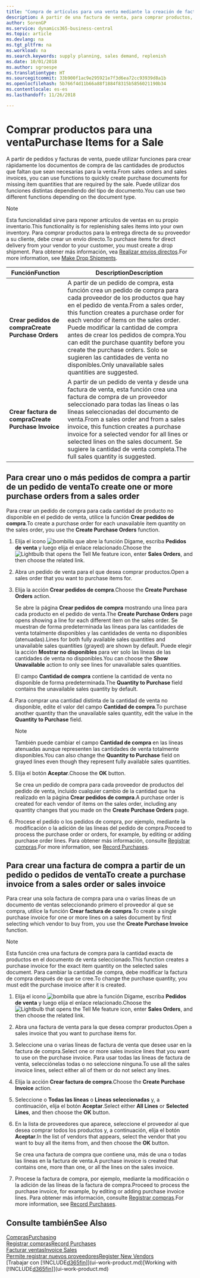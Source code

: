 ```yaml
---
title: "Compra de artículos para una venta mediante la creación de facturas de compra | Documentos de Microsoft"
description: A partir de una factura de venta, para comprar productos, puede crear una factura de compra de un proveedor.
author: SorenGP
ms.service: dynamics365-business-central
ms.topic: article
ms.devlang: na
ms.tgt_pltfrm: na
ms.workload: na
ms.search.keywords: supply planning, sales demand, replenish
ms.date: 10/01/2018
ms.author: sgroespe
ms.translationtype: HT
ms.sourcegitcommit: 33b900f1ac9e295921e7f3d6ea72cc93939d8a1b
ms.openlocfilehash: 5b766f4d11b66a88f1884f8315b5856021190b34
ms.contentlocale: es-es
ms.lasthandoff: 11/26/2018

---
```

# <a name="purchase-items-for-a-sale"></a><span data-ttu-id="d989a-103">Comprar productos para una venta</span><span class="sxs-lookup"><span data-stu-id="d989a-103">Purchase Items for a Sale</span></span>
<span data-ttu-id="d989a-104">A partir de pedidos y facturas de venta, puede utilizar funciones para crear rápidamente los documentos de compra de las cantidades de productos que faltan que sean necesarias para la venta.</span><span class="sxs-lookup"><span data-stu-id="d989a-104">From sales orders and sales invoices, you can use functions to quickly create purchase documents for missing item quantities that are required by the sale.</span></span> <span data-ttu-id="d989a-105">Puede utilizar dos funciones distintas dependiendo del tipo de documento.</span><span class="sxs-lookup"><span data-stu-id="d989a-105">You can use two different functions depending on the document type.</span></span>

> [!Note]
> <span data-ttu-id="d989a-106">Esta funcionalidad sirve para reponer artículos de ventas en su propio inventario.</span><span class="sxs-lookup"><span data-stu-id="d989a-106">This functionality is for replenishing sales items into your own inventory.</span></span> <span data-ttu-id="d989a-107">Para comprar productos para la entrega directa de su proveedor a su cliente, debe crear un envío directo.</span><span class="sxs-lookup"><span data-stu-id="d989a-107">To purchase items for direct delivery from your vendor to your customer, you must create a drop shipment.</span></span> <span data-ttu-id="d989a-108">Para obtener más información, vea [Realizar envíos directos](sales-how-drop-shipment.md).</span><span class="sxs-lookup"><span data-stu-id="d989a-108">For more information, see [Make Drop Shipments](sales-how-drop-shipment.md).</span></span>   

|<span data-ttu-id="d989a-109">Función</span><span class="sxs-lookup"><span data-stu-id="d989a-109">Function</span></span>|<span data-ttu-id="d989a-110">Description</span><span class="sxs-lookup"><span data-stu-id="d989a-110">Description</span></span>|
|--------|-----------|
|<span data-ttu-id="d989a-111">**Crear pedidos de compra**</span><span class="sxs-lookup"><span data-stu-id="d989a-111">**Create Purchase Orders**</span></span>|<span data-ttu-id="d989a-112">A partir de un pedido de compra, esta función crea un pedido de compra para cada proveedor de los productos que hay en el pedido de venta.</span><span class="sxs-lookup"><span data-stu-id="d989a-112">From a sales order, this function creates a purchase order for each vendor of items on the sales order.</span></span> <span data-ttu-id="d989a-113">Puede modificar la cantidad de compra antes de crear los pedidos de compra.</span><span class="sxs-lookup"><span data-stu-id="d989a-113">You can edit the purchase quantity before you create the purchase orders.</span></span> <span data-ttu-id="d989a-114">Solo se sugieren las cantidades de venta no disponibles.</span><span class="sxs-lookup"><span data-stu-id="d989a-114">Only unavailable sales quantities are suggested.</span></span>
|<span data-ttu-id="d989a-115">**Crear factura de compra**</span><span class="sxs-lookup"><span data-stu-id="d989a-115">**Create Purchase Invoice**</span></span>|<span data-ttu-id="d989a-116">A partir de un pedido de venta y desde una factura de venta, esta función crea una factura de compra de un proveedor seleccionado para todas las líneas o las líneas seleccionadas del documento de venta.</span><span class="sxs-lookup"><span data-stu-id="d989a-116">From a sales order and from a sales invoice, this function creates a purchase invoice for a selected vendor for all lines or selected lines on the sales document.</span></span> <span data-ttu-id="d989a-117">Se sugiere la cantidad de venta completa.</span><span class="sxs-lookup"><span data-stu-id="d989a-117">The full sales quantity is suggested.</span></span>|

## <a name="to-create-one-or-more-purchase-orders-from-a-sales-order"></a><span data-ttu-id="d989a-118">Para crear uno o más pedidos de compra a partir de un pedido de venta</span><span class="sxs-lookup"><span data-stu-id="d989a-118">To create one or more purchase orders from a sales order</span></span>
<span data-ttu-id="d989a-119">Para crear un pedido de compra para cada cantidad de producto no disponible en el pedido de venta, utilice la función **Crear pedidos de compra**.</span><span class="sxs-lookup"><span data-stu-id="d989a-119">To create a purchase order for each unavailable item quantity on the sales order, you use the **Create Purchase Orders** function.</span></span>

1. <span data-ttu-id="d989a-120">Elija el icono ![bombilla que abre la función Dígame](media/ui-search/search_small.png "Dígame que desea hacer"), escriba **Pedidos de venta** y luego elija el enlace relacionado.</span><span class="sxs-lookup"><span data-stu-id="d989a-120">Choose the ![Lightbulb that opens the Tell Me feature](media/ui-search/search_small.png "Tell me what you want to do") icon, enter **Sales Orders**, and then choose the related link.</span></span>
2. <span data-ttu-id="d989a-121">Abra un pedido de venta para el que desea comprar productos.</span><span class="sxs-lookup"><span data-stu-id="d989a-121">Open a sales order that you want to purchase items for.</span></span>
3. <span data-ttu-id="d989a-122">Elija la acción **Crear pedidos de compra**.</span><span class="sxs-lookup"><span data-stu-id="d989a-122">Choose the **Create Purchase Orders** action.</span></span>

    <span data-ttu-id="d989a-123">Se abre la página **Crear pedidos de compra** mostrando una línea para cada producto en el pedido de venta.</span><span class="sxs-lookup"><span data-stu-id="d989a-123">The **Create Purchase Orders** page opens showing a line for each different item on the sales order.</span></span> <span data-ttu-id="d989a-124">Se muestran de forma predeterminada las líneas para las cantidades de venta totalmente disponibles y las cantidades de venta no disponibles (atenuadas).</span><span class="sxs-lookup"><span data-stu-id="d989a-124">Lines for both fully available sales quantities and unavailable sales quantities (grayed) are shown by default.</span></span> <span data-ttu-id="d989a-125">Puede elegir la acción **Mostrar no disponibles** para ver solo las líneas de las cantidades de venta no disponibles.</span><span class="sxs-lookup"><span data-stu-id="d989a-125">You can choose the **Show Unavailable** action to only see lines for unavailable sales quantities.</span></span>

    <span data-ttu-id="d989a-126">El campo **Cantidad de compra** contiene la cantidad de venta no disponible de forma predeterminada.</span><span class="sxs-lookup"><span data-stu-id="d989a-126">The **Quantity to Purchase** field contains the unavailable sales quantity by default.</span></span>
4. <span data-ttu-id="d989a-127">Para comprar una cantidad distinta de la cantidad de venta no disponible, edite el valor del campo **Cantidad de compra**.</span><span class="sxs-lookup"><span data-stu-id="d989a-127">To purchase another quantity than the unavailable sales quantity, edit the value in the **Quantity to Purchase** field.</span></span>

    > [!NOTE]  
    >   <span data-ttu-id="d989a-128">También puede cambiar el campo **Cantidad de compra** en las líneas atenuadas aunque representen las cantidades de venta totalmente disponibles.</span><span class="sxs-lookup"><span data-stu-id="d989a-128">You can also change the **Quantity to Purchase** field on grayed lines even though they represent fully available sales quantities.</span></span>
5. <span data-ttu-id="d989a-129">Elija el botón **Aceptar**.</span><span class="sxs-lookup"><span data-stu-id="d989a-129">Choose the **OK** button.</span></span>

    <span data-ttu-id="d989a-130">Se crea un pedido de compra para cada proveedor de productos del pedido de venta, incluido cualquier cambio de la cantidad que ha realizado en la página **Crear pedidos de compra**.</span><span class="sxs-lookup"><span data-stu-id="d989a-130">A purchase order is created for each vendor of items on the sales order, including any quantity changes that you made on the **Create Purchase Orders** page.</span></span>
7. <span data-ttu-id="d989a-131">Procese el pedido o los pedidos de compra, por ejemplo, mediante la modificación o la adición de las líneas del pedido de compra.</span><span class="sxs-lookup"><span data-stu-id="d989a-131">Proceed to process the purchase order or orders, for example, by editing or adding purchase order lines.</span></span> <span data-ttu-id="d989a-132">Para obtener más información, consulte [Registrar compras](purchasing-how-record-purchases.md).</span><span class="sxs-lookup"><span data-stu-id="d989a-132">For more information, see [Record Purchases](purchasing-how-record-purchases.md).</span></span>


## <a name="to-create-a-purchase-invoice-from-a-sales-order-or-sales-invoice"></a><span data-ttu-id="d989a-133">Para crear una factura de compra a partir de un pedido o pedidos de venta</span><span class="sxs-lookup"><span data-stu-id="d989a-133">To create a purchase invoice from a sales order or sales invoice</span></span>
<span data-ttu-id="d989a-134">Para crear una sola factura de compra para una o varias líneas de un documento de ventas seleccionando primero el proveedor al que se compra, utilice la función **Crear factura de compra**.</span><span class="sxs-lookup"><span data-stu-id="d989a-134">To create a single purchase invoice for one or more lines on a sales document by first selecting which vendor to buy from, you use the **Create Purchase Invoice** function.</span></span>

> [!NOTE]  
>   <span data-ttu-id="d989a-135">Esta función crea una factura de compra para la cantidad exacta de productos en el documento de venta seleccionado.</span><span class="sxs-lookup"><span data-stu-id="d989a-135">This function creates a purchase invoice for the exact item quantity on the selected sales document.</span></span> <span data-ttu-id="d989a-136">Para cambiar la cantidad de compra, debe modificar la factura de compra después de que se cree.</span><span class="sxs-lookup"><span data-stu-id="d989a-136">To change the purchase quantity, you must edit the purchase invoice after it is created.</span></span>  

1. <span data-ttu-id="d989a-137">Elija el icono ![bombilla que abre la función Dígame](media/ui-search/search_small.png "Dígame que desea hacer"), escriba **Pedidos de venta** y luego elija el enlace relacionado.</span><span class="sxs-lookup"><span data-stu-id="d989a-137">Choose the ![Lightbulb that opens the Tell Me feature](media/ui-search/search_small.png "Tell me what you want to do") icon, enter **Sales Orders**, and then choose the related link.</span></span>
2. <span data-ttu-id="d989a-138">Abra una factura de venta para la que desea comprar productos.</span><span class="sxs-lookup"><span data-stu-id="d989a-138">Open a sales invoice that you want to purchase items for.</span></span>
3. <span data-ttu-id="d989a-139">Seleccione una o varias líneas de factura de venta que desee usar en la factura de compra.</span><span class="sxs-lookup"><span data-stu-id="d989a-139">Select one or more sales invoice lines that you want to use on the purchase invoice.</span></span> <span data-ttu-id="d989a-140">Para usar todas las líneas de factura de venta, selecciónelas todas o no seleccione ninguna.</span><span class="sxs-lookup"><span data-stu-id="d989a-140">To use all the sales invoice lines, select either all of them or do not select any lines.</span></span>
4. <span data-ttu-id="d989a-141">Elija la acción **Crear factura de compra**.</span><span class="sxs-lookup"><span data-stu-id="d989a-141">Choose the **Create Purchase Invoice** action.</span></span>
5. <span data-ttu-id="d989a-142">Seleccione o **Todas las líneas** o **Líneas seleccionadas** y, a continuación, elija el botón **Aceptar**.</span><span class="sxs-lookup"><span data-stu-id="d989a-142">Select either **All Lines** or **Selected Lines**, and then choose the **OK** button.</span></span>  
6. <span data-ttu-id="d989a-143">En la lista de proveedores que aparece, seleccione el proveedor al que desea comprar todos los productos y, a continuación, elija el botón **Aceptar**.</span><span class="sxs-lookup"><span data-stu-id="d989a-143">In the list of vendors that appears, select the vendor that you want to buy all the items from, and then choose the **OK** button.</span></span>

    <span data-ttu-id="d989a-144">Se crea una factura de compra que contiene una, más de una o todas las líneas en la factura de venta.</span><span class="sxs-lookup"><span data-stu-id="d989a-144">A purchase invoice is created that contains one, more than one, or all the lines on the sales invoice.</span></span>
7. <span data-ttu-id="d989a-145">Procese la factura de compra, por ejemplo, mediante la modificación o la adición de las líneas de la factura de compra.</span><span class="sxs-lookup"><span data-stu-id="d989a-145">Proceed to process the purchase invoice, for example, by editing or adding purchase invoice lines.</span></span> <span data-ttu-id="d989a-146">Para obtener más información, consulte [Registrar compras](purchasing-how-record-purchases.md).</span><span class="sxs-lookup"><span data-stu-id="d989a-146">For more information, see [Record Purchases](purchasing-how-record-purchases.md).</span></span>

## <a name="see-also"></a><span data-ttu-id="d989a-147">Consulte también</span><span class="sxs-lookup"><span data-stu-id="d989a-147">See Also</span></span>
[<span data-ttu-id="d989a-148">Compras</span><span class="sxs-lookup"><span data-stu-id="d989a-148">Purchasing</span></span>](purchasing-manage-purchasing.md)  
[<span data-ttu-id="d989a-149">Registrar compras</span><span class="sxs-lookup"><span data-stu-id="d989a-149">Record Purchases</span></span>](purchasing-how-record-purchases.md)  
[<span data-ttu-id="d989a-150">Facturar ventas</span><span class="sxs-lookup"><span data-stu-id="d989a-150">Invoice Sales</span></span>](sales-how-invoice-sales.md)  
[<span data-ttu-id="d989a-151">Permite registrar nuevos proveedores</span><span class="sxs-lookup"><span data-stu-id="d989a-151">Register New Vendors</span></span>](purchasing-how-register-new-vendors.md)  
<span data-ttu-id="d989a-152">[Trabajar con [!INCLUDE[d365fin](includes/d365fin_md.md)]](ui-work-product.md)</span><span class="sxs-lookup"><span data-stu-id="d989a-152">[Working with [!INCLUDE[d365fin](includes/d365fin_md.md)]](ui-work-product.md)</span></span>


